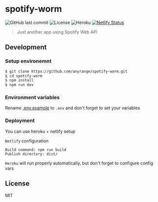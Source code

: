 # spotify-worm

![GitHub last commit](https://img.shields.io/github/last-commit/anyrange/spotify-worm)
![License](https://img.shields.io/github/license/anyrange/spotify-worm.svg)
![Heroku](https://pyheroku-badge.herokuapp.com/?app=spotify-worm-server&style=flat)
[![Netlify Status](https://api.netlify.com/api/v1/badges/2b93b34b-9fc4-47e4-ab20-bca6b8d6c6dd/deploy-status)](https://app.netlify.com/sites/spotiworm/deploys)

> Just another app using Spotify Web API

## Development

### Setup environemnt

```bash
$ git clone https://github.com/anyrange/spotify-worm.git
$ cd spotify-worm
$ npm install
$ npm run dev
```

### Environment variables

Rename [.env.example](/.env.example) to `.env` and don't forget to set your variables

### Deployment

You can use heroku + netlify setup

`Netlify` configuration

```
Build command: npm run build
Publish directory: dist/
```

`Heroku` will run properly automatically,
but don't forget to configure config vars

## License

MIT
